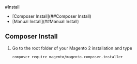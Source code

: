 #Install
* [Composer Install](##Composer Install)
* [Manual Install](##Manual Install)

## Composer Install

1. Go to the root folder of your Magento 2 installation and type
   ```shell
   composer require magento/magento-composer-installer
   ```
